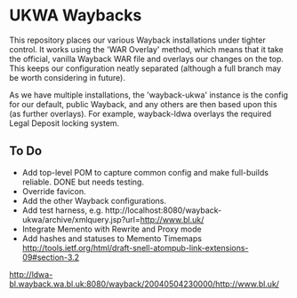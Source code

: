 UKWA Waybacks
=============

This repository places our various Wayback installations under tighter control. It works using the 'WAR Overlay' method, which means that it take the official, vanilla Wayback WAR file and overlays our changes on the top. This keeps our configuration neatly separated (although a full branch may be worth considering in future).

As we have multiple installations, the 'wayback-ukwa' instance is the config for our default, public Wayback, and any others are then based upon this (as further overlays). For example, wayback-ldwa overlays the required Legal Deposit locking system.

To Do
-----

- Add top-level POM to capture common config and make full-builds reliable. DONE but needs testing.
- Override favicon.
- Add the other Wayback configurations.
- Add test harness, e.g. http://localhost:8080/wayback-ukwa/archive/xmlquery.jsp?url=http://www.bl.uk/
- Integrate Memento with Rewrite and Proxy mode
- Add hashes and statuses to Memento Timemaps http://tools.ietf.org/html/draft-snell-atompub-link-extensions-09#section-3.2


http://ldwa-bl.wayback.wa.bl.uk:8080/wayback/20040504230000/http://www.bl.uk/

